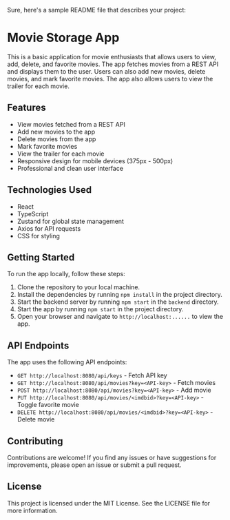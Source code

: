 Sure, here's a sample README file that describes your project:

# Movie Storage App

This is a basic application for movie enthusiasts that allows users to view, add, delete, and favorite movies. The app fetches movies from a REST API and displays them to the user. Users can also add new movies, delete movies, and mark favorite movies. The app also allows users to view the trailer for each movie.

## Features

* View movies fetched from a REST API
* Add new movies to the app
* Delete movies from the app
* Mark favorite movies
* View the trailer for each movie
* Responsive design for mobile devices (375px - 500px)
* Professional and clean user interface

## Technologies Used

* React
* TypeScript
* Zustand for global state management
* Axios for API requests
* CSS for styling

## Getting Started

To run the app locally, follow these steps:

1. Clone the repository to your local machine.
2. Install the dependencies by running `npm install` in the project directory.
3. Start the backend server by running `npm start` in the `backend` directory.
4. Start the app by running `npm start` in the project directory.
5. Open your browser and navigate to `http://localhost:......` to view the app.

## API Endpoints

The app uses the following API endpoints:

* `GET http://localhost:8080/api/keys` - Fetch API key
* `GET http://localhost:8080/api/movies?key=<API-key>` - Fetch movies
* `POST http://localhost:8080/api/movies?key=<API-key>` - Add movie
* `PUT http://localhost:8080/api/movies/<imdbid>?key=<API-key>` - Toggle favorite movie
* `DELETE http://localhost:8080/api/movies/<imdbid>?key=<API-key>` - Delete movie

## Contributing

Contributions are welcome! If you find any issues or have suggestions for improvements, please open an issue or submit a pull request.

## License

This project is licensed under the MIT License. See the LICENSE file for more information.